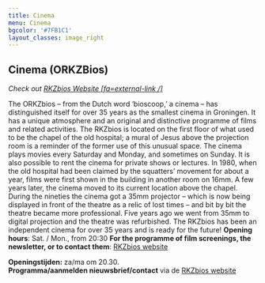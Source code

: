 ```yaml
---
title: Cinema
menu: Cinema
bgcolor: '#7FB1C1'
layout_classes: image_right
---
```


Cinema (ORKZBios)
-------

*Check out [RKZbios Website [fa=external-link /]](http://rkzbios.nl?target=_blank)*

The ORKZbios – from the Dutch word ‘bioscoop,’ a cinema –  has distinguished itself for over 35 years as the smallest cinema in Groningen. It has a unique atmosphere and an original and distinctive programme of films and related activities. The RKZbios is located on the first floor of what used to be the chapel of the old hospital; a mural of Jesus above the projection room is a reminder of the former use of this unusual space. The cinema plays movies every Saturday and Monday, and sometimes on Sunday. It is also possible to rent the cinema for private shows or lectures.
In 1980, when the old hospital had been claimed by the squatters’ movement for about a year,  films were first shown in the building in another room on 16mm. A few years later, the cinema moved to its current location above the chapel. During the nineties the cinema got a 35mm projector – which is now being displayed in front of the theatre as a relic of lost times – and bit by bit the theatre became more professional. Five years ago we went from 35mm to digital projection and the theatre was refurbished. The RKZbios has been an independent cinema for over 35 years and is ready for the future!
**Opening hours**: Sat. / Mon., from 20:30
**For the programme of film screenings, the newsletter, or to contact them**: [RKZbios website](http://rkzbios.nl)


**Openingstijden:** za/ma om 20.30.<br/>
**Programma/aanmelden nieuwsbrief/contact** via de [RKZbios website](http://rkzbios.nl)

